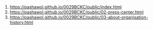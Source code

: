 <!-- https://github.com/luckyone1221/0088BCKC -->

1. <https://pashawol.github.io/0029BCKC/public/index.html>
2. <https://pashawol.github.io/0029BCKC/public/02-press-center.html>
3. <https://pashawol.github.io/0029BCKC/public/03-about-organisation-history.html>